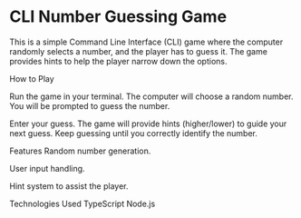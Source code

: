 # CLI Number Guessing Game

This is a simple Command Line Interface (CLI) game where the computer randomly selects a number, and the player has to guess it. The game provides hints to help the player narrow down the options.

How to Play

Run the game in your terminal.
The computer will choose a random number.
You will be prompted to guess the number.

Enter your guess.
The game will provide hints (higher/lower) to guide your next guess.
Keep guessing until you correctly identify the number.

Features
Random number generation.

User input handling.

Hint system to assist the player.

Technologies Used
TypeScript
Node.js
